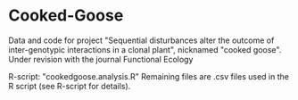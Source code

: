 # Cooked-Goose
Data and code for project "Sequential disturbances alter the outcome of inter-genotypic interactions in a clonal plant", nicknamed "cooked goose".
Under revision with the journal Functional Ecology

R-script: "cookedgoose.analysis.R"
Remaining files are .csv files used in the R script (see R-script for details). 
